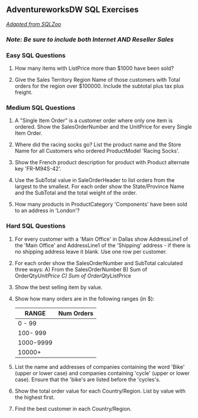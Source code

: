 ## AdventureworksDW SQL Exercises
_[Adapted from SQLZoo](https://sqlzoo.net/wiki)_

### _Note: Be sure to include both Internet AND Reseller Sales_ 

 
### Easy SQL Questions

1. How many items with ListPrice more than $1000 have been sold?

1. Give the Sales Territory Region Name of those customers with Total orders for the region over $100000. Include the subtotal plus tax plus freight.


### Medium SQL Questions
1. A "Single Item Order" is a customer order where only one item is ordered. Show the SalesOrderNumber and the UnitPrice for every Single Item Order.

1. Where did the racing socks go? List the product name and the Store Name for all Customers who ordered ProductModel 'Racing Socks'.

1. Show the French product description for product with Product alternate key 'FR-M94S-42'.


1. Use the SubTotal value in SaleOrderHeader to list orders from the largest to the smallest. For each order show the State/Province Name and the SubTotal and the total weight of the order.

1. How many products in ProductCategory 'Components' have been sold to an address in 'London'?

### Hard SQL Questions
1. For every customer with a 'Main Office' in Dallas show AddressLine1 of the 'Main Office' and AddressLine1 of the 'Shipping' address - if there is no shipping address leave it blank. Use one row per customer.

1. For each order show the SalesOrderNumber and SubTotal calculated three ways:
A) From the SalesOrderNumber
B) Sum of OrderQty*UnitPrice
C) Sum of OrderQty*ListPrice

1. Show the best selling item by value.

1. Show how many orders are in the following ranges (in $):

    | RANGE | Num Orders |
    | ----------- | ----------- |  
    | 0 - 99 | |
    | 100- 999 | |
    | 1000-9999 | |
    | 10000+ | |

1. List the name and addresses of companies containing the word 'Bike' (upper or lower case) and companies containing 'cycle' (upper or lower case). Ensure that the 'bike's are listed before the 'cycles's.

1. Show the total order value for each Country/Region. List by value with the highest first.

1. Find the best customer in each Country/Region.    
